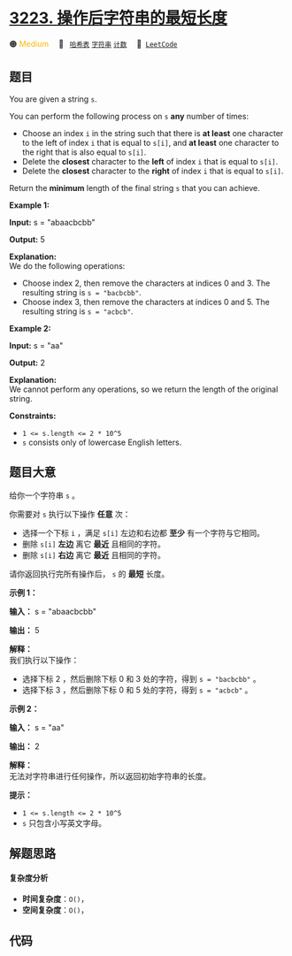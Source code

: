 # [3223. 操作后字符串的最短长度](https://leetcode.com/problems/minimum-length-of-string-after-operations)

🟠 <font color=#ffb800>Medium</font>&emsp; 🔖&ensp; [`哈希表`](/leetcode/outline/tag/hash-table.md) [`字符串`](/leetcode/outline/tag/string.md) [`计数`](/leetcode/outline/tag/counting.md)&emsp; 🔗&ensp;[`LeetCode`](https://leetcode.com/problems/minimum-length-of-string-after-operations)

## 题目

You are given a string `s`.

You can perform the following process on `s` **any** number of times:

  * Choose an index `i` in the string such that there is **at least** one character to the left of index `i` that is equal to `s[i]`, and **at least** one character to the right that is also equal to `s[i]`.
  * Delete the **closest** character to the **left** of index `i` that is equal to `s[i]`.
  * Delete the **closest** character to the **right** of index `i` that is equal to `s[i]`.

Return the **minimum** length of the final string `s` that you can achieve.



**Example 1:**

**Input:** s = "abaacbcbb"

**Output:** 5

**Explanation:**  
We do the following operations:

  * Choose index 2, then remove the characters at indices 0 and 3. The resulting string is `s = "bacbcbb"`.
  * Choose index 3, then remove the characters at indices 0 and 5. The resulting string is `s = "acbcb"`.

**Example 2:**

**Input:** s = "aa"

**Output:** 2

**Explanation:**  
We cannot perform any operations, so we return the length of the original
string.



**Constraints:**

  * `1 <= s.length <= 2 * 10^5`
  * `s` consists only of lowercase English letters.


## 题目大意

给你一个字符串 `s` 。

你需要对 `s` 执行以下操作 **任意**  次：

  * 选择一个下标 `i` ，满足 `s[i]` 左边和右边都 **至少**  有一个字符与它相同。
  * 删除 `s[i]` **左边**  离它 **最近**  且相同的字符。
  * 删除 `s[i]` **右边**  离它 **最近**  且相同的字符。

请你返回执行完所有操作后， `s` 的 **最短**  长度。



**示例 1：**

**输入：** s = "abaacbcbb"

**输出：** 5

**解释：**  
我们执行以下操作：

  * 选择下标 2 ，然后删除下标 0 和 3 处的字符，得到 `s = "bacbcbb"` 。
  * 选择下标 3 ，然后删除下标 0 和 5 处的字符，得到 `s = "acbcb"` 。

**示例 2：**

**输入：** s = "aa"

**输出：** 2

**解释：**  
无法对字符串进行任何操作，所以返回初始字符串的长度。



**提示：**

  * `1 <= s.length <= 2 * 10^5`
  * `s` 只包含小写英文字母。


## 解题思路

#### 复杂度分析

- **时间复杂度**：`O()`，
- **空间复杂度**：`O()`，

## 代码

```javascript

```